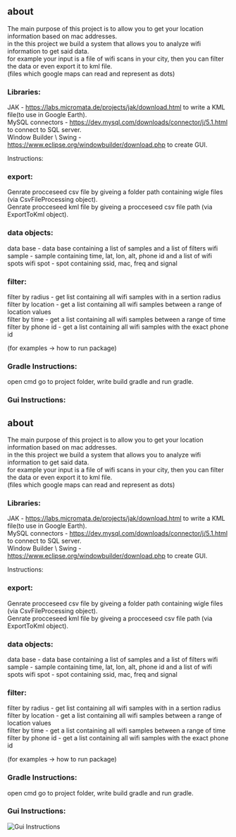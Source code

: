 ## about
The main purpose of this project is to allow you to get your location information based on mac addresses.<br>
in the this project we build a system that allows you to analyze wifi information to get said data.<br>
for example your input is a file of wifi scans in your city, then you can filter the data or even export it to kml file.<br>
(files which google maps can read and represent as dots)<br>

### Libraries:<br>
JAK - https://labs.micromata.de/projects/jak/download.html to write a KML file(to use in Google Earth).<br>
MySQL connectors - https://dev.mysql.com/downloads/connector/j/5.1.html to connect to SQL server.<br>
Window Builder \ Swing - https://www.eclipse.org/windowbuilder/download.php to create GUI.<br>

Instructions:<br>

### export:<br>

Genrate procceseed csv file by giveing a folder path containing wigle files (via CsvFileProcessing object).<br>
Genrate procceseed kml file by giveing a procceseed csv file path (via ExportToKml object).<br>

### data objects:<br>
data base - data base containing a list of samples and a list of filters wifi sample - sample containing time, lat, lon, alt, phone id and a list of wifi spots wifi spot - spot containing ssid, mac, freq and signal<br>

### filter:<br>
filter by radius - get list containing all wifi samples with in a sertion radius<br>
filter by location - get a list containing all wifi samples between a range of location values<br>
filter by time - get a list containing all wifi samples between a range of time<br>
filter by phone id - get a list containing all wifi samples with the exact phone id<br>

(for examples -> how to run package)

### Gradle Instructions:<br>
open cmd go to project folder, write build gradle and run gradle.<br>

### Gui Instructions:<br>

## about
The main purpose of this project is to allow you to get your location information based on mac addresses.<br>
in the this project we build a system that allows you to analyze wifi information to get said data.<br>
for example your input is a file of wifi scans in your city, then you can filter the data or even export it to kml file.<br>
(files which google maps can read and represent as dots)<br>

### Libraries:<br>
JAK - https://labs.micromata.de/projects/jak/download.html to write a KML file(to use in Google Earth).<br>
MySQL connectors - https://dev.mysql.com/downloads/connector/j/5.1.html to connect to SQL server.<br>
Window Builder \ Swing - https://www.eclipse.org/windowbuilder/download.php to create GUI.<br>

Instructions:<br>

### export:<br>

Genrate procceseed csv file by giveing a folder path containing wigle files (via CsvFileProcessing object).<br>
Genrate procceseed kml file by giveing a procceseed csv file path (via ExportToKml object).<br>

### data objects:<br>
data base - data base containing a list of samples and a list of filters wifi sample - sample containing time, lat, lon, alt, phone id and a list of wifi spots wifi spot - spot containing ssid, mac, freq and signal<br>

### filter:<br>
filter by radius - get list containing all wifi samples with in a sertion radius<br>
filter by location - get a list containing all wifi samples between a range of location values<br>
filter by time - get a list containing all wifi samples between a range of time<br>
filter by phone id - get a list containing all wifi samples with the exact phone id<br>

(for examples -> how to run package)

### Gradle Instructions:<br>
open cmd go to project folder, write build gradle and run gradle.<br>

### Gui Instructions:<br>

![Gui Instructions](https://i.imgur.com/BIYVs2E.png)
